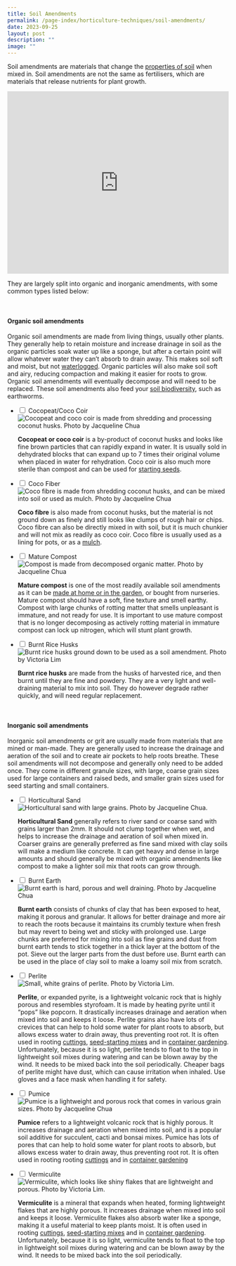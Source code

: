 ```yaml
---
title: Soil Amendments
permalink: /page-index/horticulture-techniques/soil-amendments/
date: 2023-09-25
layout: post
description: ""
image: ""
---
```

<section>
	<p>Soil amendments are materials that change the <a href="/page-index/horticulture-techniques/soil/">properties of soil</a> when mixed in. Soil amendments are not the same as fertilisers, which are materials that release nutrients for plant growth. </p>
	<iframe width="100%" height="415" src="https://www.youtube.com/embed/ZOMLfqymu5Q" title="YouTube video player" frameborder="0" allow="accelerometer; autoplay; clipboard-write; encrypted-media; gyroscope; picture-in-picture; web-share" allowfullscreen=""></iframe>	<br>
	<p>They are largely split into organic and inorganic amendments, with some common types listed below:</p>
	<br>
</section>

<section>
	<h4>Organic soil amendments</h4>
	<p>Organic soil amendments are made from living things, usually other plants. They generally help to retain moisture and increase drainage in soil as the organic particles soak water up like a sponge, but after a certain point will allow whatever water they can’t absorb to drain away. This makes soil soft and moist, but not <a href="/page-index/plant-problems/waterlogging/">waterlogged</a>. Organic particles will also make soil soft and airy, reducing compaction and making it easier for roots to grow. Organic soil amendments will eventually decompose and will need to be replaced. These soil amendments also feed your <a href="/learn-more-about-gardening/garden-biodiversity/">soil biodiversity</a>, such as earthworms.</p>
</section>

<ul class="jekyllcodex_accordion">
	<li><input type="checkbox" id="accordion1">
		<label for="accordion1">Cocopeat/Coco Coir</label><div>
		<img title="Cocopeat and coco coir is made from shredding and processing coconut husks. Photo by Jacqueline Chua" src="/images/Horti%20techniques/Soil_Amendment_Cocopeat.jpg">
		<p><b>Cocopeat or coco coir</b> is a by-product of coconut husks and looks like fine brown particles that can rapidly expand in water. It is usually sold in dehydrated blocks that can expand up to 7 times their original volume when placed in water for rehydration. Coco coir is also much more sterile than compost and can be used for <a href="/page-index/horticulture-techniques/propagating-by-seed/">starting seeds</a>.</p>
	</div></li>
	<li><input type="checkbox" id="accordion2">
		<label for="accordion2">Coco Fiber</label><div>
		<img title="Coco fibre is made from shredding coconut husks, and can be mixed into soil or used as mulch. Photo by Jacqueline Chua" src="/images/Horti%20techniques/Mulch_JacChua%20(1).jpg">
		<p><b>Coco fibre</b> is also made from coconut husks, but the material is not ground down as finely and still looks like clumps of rough hair or chips. Coco fibre can also be directly mixed in with soil, but it is much chunkier and will not mix as readily as coco coir. Coco fibre is usually used as a lining for pots, or as a <a href="/page-index/horticulture-techniques/mulching/">mulch</a>.</p>
	</div></li>
	<li><input type="checkbox" id="accordion3">
		<label for="accordion3">Mature Compost</label><div>
		<img title="Compost is made from decomposed organic matter. Photo by Jacqueline Chua" src="/images/Horti%20techniques/Compost_Jacchua.jpg">
		<p><b>Mature compost</b> is one of the most readily available soil amendments as it can be <a href="/page-index/horticulture-techniques/composting/">made at home or in the garden</a>, or bought from nurseries. Mature compost should have a soft, fine texture and smell earthy. Compost with large chunks of rotting matter that smells unpleasant is immature, and not ready for use. It is important to use mature compost that is no longer decomposing as actively rotting material in immature compost can lock up nitrogen, which will stunt plant growth. </p>
			</div></li>
	<li><input type="checkbox" id="accordion4">
		<label for="accordion4">Burnt Rice Husks</label><div>
		<img title="Burnt rice husks ground down to be used as a soil amendment. Photo by Victoria Lim" src="/images/Horti%20techniques/rice%20husk_victorialim.jpg">
		<p><b>Burnt rice husks</b> are made from the husks of harvested rice, and then burnt until they are fine and powdery. They are a very light and well-draining material to mix into soil. They do however degrade rather quickly, and will need regular replacement. </p>
	</div></li>
</ul>
<br>

<section>
	<h4>Inorganic soil amendments</h4>
	<p>Inorganic soil amendments or grit are usually made from materials that are mined or man-made. They are generally used to increase the drainage and aeration of the soil and to create air pockets to help roots breathe. These soil amendments will not decompose and generally only need to be added once. They come in different granule sizes, with large, coarse grain sizes used for large containers and raised beds, and smaller grain sizes used for seed starting and small containers. </p>
</section>

<ul class="jekyllcodex_accordion">
		<li><input type="checkbox" id="accordion5">
		<label for="accordion5">Horticultural Sand</label><div>
		<img title="Horticultural sand with large grains. Photo by Jacqueline Chua." src="/images/Horti%20techniques/Soil_Sandy_Jacchua.jpg">
		<p><b>Horticultural Sand</b> generally refers to river sand or coarse sand with grains larger than 2mm. It should not clump together when wet, and helps to increase the drainage and aeration of soil when mixed in. Coarser grains are generally preferred as fine sand mixed with clay soils will make a medium like concrete.  It can get heavy and dense in large amounts and should generally be mixed with organic amendments like compost to make a lighter soil mix that roots can grow through. </p>
				</div></li>
	<li><input type="checkbox" id="accordion6">
		<label for="accordion6">Burnt Earth</label><div>
		<img title="Burnt earth is hard, porous and well draining. Photo by Jacqueline Chua" src="/images/Horti%20techniques/SoilAmendment_BurntEarth_Jacchua.jpg">
		<p><b>Burnt earth</b> consists of chunks of clay that has been exposed to heat, making it porous and granular. It allows for better drainage and more air to reach the roots because it maintains its crumbly texture when fresh but may revert to being wet and sticky with prolonged use. Large chunks are preferred for mixing into soil as fine grains and dust from burnt earth tends to stick together in a thick layer at the bottom of the pot. Sieve out the larger parts from the dust before use. Burnt earth can be used in the place of clay soil to make a loamy soil mix from scratch.</p>
	</div></li>
	<li><input type="checkbox" id="accordion7">
		<label for="accordion7">Perlite</label><div>
				<img title="Small, white grains of perlite. Photo by Victoria Lim." src="/images/Horti%20techniques/perlite%201_victorialim.jpg">
		<p><b>Perlite</b>, or expanded pyrite, is a lightweight volcanic rock that is highly porous and resembles styrofoam. It is made by heating pyrite until it “pops” like popcorn. It drastically increases drainage and aeration when mixed into soil and keeps it loose. Perlite grains also have lots of crevices that can help to hold some water for plant roots to absorb, but allows excess water to drain away, thus preventing root rot. It is often used in rooting <a href="/page-index/horticulture-techniques/propagating-by-cuttings/">cuttings</a>, <a href="/page-index/horticulture-techniques/propagating-by-seed/">seed-starting mixes</a> and in <a href="/page-index/horticulture-techniques/planting-in-containers/">container gardening</a>. Unfortunately, because it is so light, perlite tends to float to the top in lightweight soil mixes during watering and can be blown away by the wind. It needs to be mixed back into the soil periodically. Cheaper bags of perlite might have dust, which can cause irritation when inhaled. Use gloves and a face mask when handling it for safety.</p>
	</div></li>
		<li><input type="checkbox" id="accordion8">
		<label for="accordion8">Pumice</label><div>
		<img title="Pumice is a lightweight and porous rock that comes in various grain sizes. Photo by Jacqueline Chua" src="/images/Horti%20techniques/SoilAmendment_Grit_Jacchua%20(4).jpg">
		<p><b>Pumice</b> refers to a lightweight volcanic rock that is highly porous. It increases drainage and aeration when mixed into soil, and is a popular soil additive for succulent, cacti and bonsai mixes. Pumice has lots of pores that can help to hold some water for plant roots to absorb, but allows excess water to drain away, thus preventing root rot. It is often used in rooting rooting <a href="/page-index/horticulture-techniques/propagating-by-cuttings/">cuttings</a> and in <a href="/page-index/horticulture-techniques/planting-in-containers/">container gardening</a></p>
	</div></li>
	<li><input type="checkbox" id="accordion9">
		<label for="accordion9">Vermiculite</label><div>
						<img title="Vermiculite, which looks like shiny flakes that are lightweight and porous. Photo by Victoria Lim." src="/images/Horti%20techniques/vermiculite%201_victorialim.jpg">
		<p><b>Vermiculite</b> is a mineral that expands when heated, forming lightweight flakes that are highly porous. It increases drainage when mixed into soil and keeps it loose. Vermiculite flakes also absorb water like a sponge, making it a useful material to keep plants moist. It is often used in rooting <a href="/page-index/horticulture-techniques/propagating-by-cuttings/">cuttings</a>, <a href="/page-index/horticulture-techniques/propagating-by-seed/">seed-starting mixes</a> and in <a href="/page-index/horticulture-techniques/planting-in-containers/">container gardening</a>. Unfortunately, because it is so light, vermiculite tends to float to the top in lightweight soil mixes during watering and can be blown away by the wind. It needs to be mixed back into the soil periodically.</p>
	</div></li>
</ul>